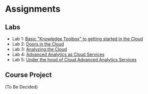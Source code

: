 # Assignments

## Labs
- Lab 1: [Basic "Knowledge Toolbox" to getting started in the Cloud][Lab1]
- Lab 2: [Doors in the Cloud][Lab2]
- Lab 3: [Analyzing the Cloud][Lab3]
- Lab 4: [Advanced Analytics as Cloud Services][Lab4]
- Lab 5: [Under the hood of Cloud Advanced Analytics Services][Lab5]

[Lab1]: https://github.com/jorditorresBCN/Assignments/blob/master/Lab01.md
[Lab2]: https://github.com/jorditorresBCN/Assignments/blob/master/Lab02.md
[Lab3]: https://github.com/jorditorresBCN/Assignments/blob/master/Lab03.md
[Lab4]: https://github.com/jorditorresBCN/Assignments/blob/master/Lab04.md
[Lab5]: https://github.com/jorditorresBCN/Assignments/blob/master/Lab05.md
## Course Project
(To Be Decided)
